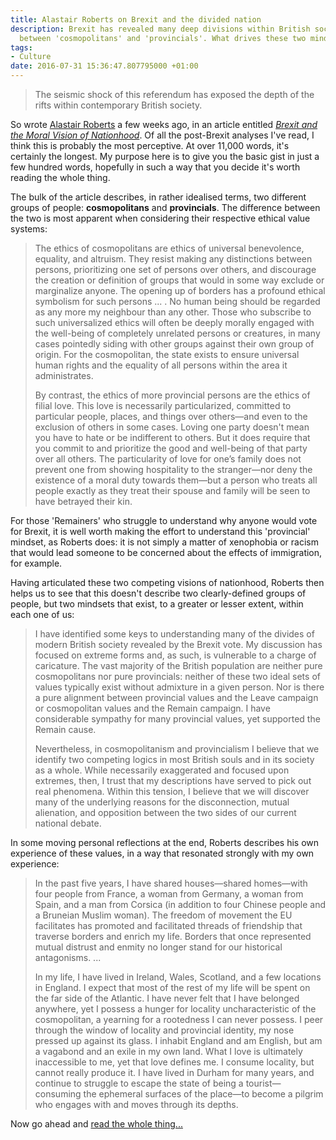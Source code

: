 ```yaml
---
title: Alastair Roberts on Brexit and the divided nation
description: Brexit has revealed many deep divisions within British society, chiefly
  between 'cosmopolitans' and 'provincials'. What drives these two mindsets?
tags:
- Culture
date: 2016-07-31 15:36:47.807795000 +01:00
---
```

> The seismic shock of this referendum has exposed the depth of the rifts within contemporary British society.

So wrote [Alastair Roberts](https://alastairadversaria.wordpress.com/) a few weeks ago, in an article entitled [_Brexit and the Moral Vision of Nationhood_](https://mereorthodoxy.com/political-social-earthquake-brexit-future-britain/). Of all the post-Brexit analyses I've read, I think this is probably the most perceptive. At over 11,000 words, it's certainly the longest. My purpose here is to give you the basic gist in just a few hundred words, hopefully in such a way that you decide it's worth reading the whole thing.

The bulk of the article describes, in rather idealised terms, two different groups of people: **cosmopolitans** and **provincials**. The difference between the two is most apparent when considering their respective ethical value systems:

> The ethics of cosmopolitans are ethics of universal benevolence, equality, and altruism. They resist making any distinctions between persons, prioritizing one set of persons over others, and discourage the creation or definition of groups that would in some way exclude or marginalize anyone. The opening up of borders has a profound ethical symbolism for such persons ... . No human being should be regarded as any more my neighbour than any other. Those who subscribe to such universalized ethics will often be deeply morally engaged with the well-being of completely unrelated persons or creatures, in many cases pointedly siding with other groups against their own group of origin. For the cosmopolitan, the state exists to ensure universal human rights and the equality of all persons within the area it administrates.
>
> By contrast, the ethics of more provincial persons are the ethics of filial love. This love is necessarily particularized, committed to particular people, places, and things over others&mdash;and even to the exclusion of others in some cases. Loving one party doesn't mean you have to hate or be indifferent to others. But it does require that you commit to and prioritize the good and well-being of that party over all others. The particularity of love for one’s family does not prevent one from showing hospitality to the stranger&mdash;nor deny the existence of a moral duty towards them&mdash;but a person who treats all people exactly as they treat their spouse and family will be seen to have betrayed their kin.

For those 'Remainers' who struggle to understand why anyone would vote for Brexit, it is well worth making the effort to understand this 'provincial' mindset, as Roberts does: it is not simply a matter of xenophobia or racism that would lead someone to be concerned about the effects of immigration, for example.

Having articulated these two competing visions of nationhood, Roberts then helps us to see that this doesn't describe two clearly-defined groups of people, but two mindsets that exist, to a greater or lesser extent, within each one of us:

> I have identified some keys to understanding many of the divides of modern British society revealed by the Brexit vote. My discussion has focused on extreme forms and, as such, is vulnerable to a charge of caricature. The vast majority of the British population are neither pure cosmopolitans nor pure provincials: neither of these two ideal sets of values typically exist without admixture in a given person. Nor is there a pure alignment between provincial values and the Leave campaign or cosmopolitan values and the Remain campaign. I have considerable sympathy for many provincial values, yet supported the Remain cause.
>
> Nevertheless, in cosmopolitanism and provincialism I believe that we identify two competing logics in most British souls and in its society as a whole. While necessarily exaggerated and focused upon extremes, then, I trust that my descriptions have served to pick out real phenomena. Within this tension, I believe that we will discover many of the underlying reasons for the disconnection, mutual alienation, and opposition between the two sides of our current national debate.

In some moving personal reflections at the end, Roberts describes his own experience of these values, in a way that resonated strongly with my own experience:

> In the past five years, I have shared houses—shared homes—with four people from France, a woman from Germany, a woman from Spain, and a man from Corsica (in addition to four Chinese people and a Bruneian Muslim woman). The freedom of movement the EU facilitates has promoted and facilitated threads of friendship that traverse borders and enrich my life. Borders that once represented mutual distrust and enmity no longer stand for our historical antagonisms. ...
>
> In my life, I have lived in Ireland, Wales, Scotland, and a few locations in England. I expect that most of the rest of my life will be spent on the far side of the Atlantic. I have never felt that I have belonged anywhere, yet I possess a hunger for locality uncharacteristic of the cosmopolitan, a yearning for a rootedness I can never possess. I peer through the window of locality and provincial identity, my nose pressed up against its glass. I inhabit England and am English, but am a vagabond and an exile in my own land. What I love is ultimately inaccessible to me, yet that love defines me. I consume locality, but cannot really produce it. I have lived in Durham for many years, and continue to struggle to escape the state of being a tourist&mdash;consuming the ephemeral surfaces of the place&mdash;to become a pilgrim who engages with and moves through its depths.

Now go ahead and [read the whole thing...](https://mereorthodoxy.com/political-social-earthquake-brexit-future-britain/)
